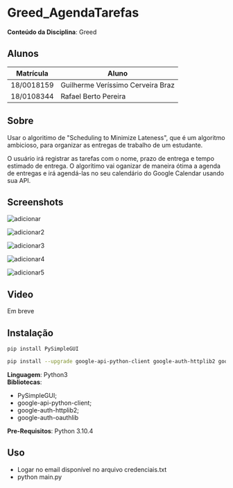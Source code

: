 # Greed_AgendaTarefas

**Conteúdo da Disciplina**: Greed<br>

## Alunos
|Matrícula | Aluno 
| -- | -- | 
| 18/0018159  |  Guilherme Veríssimo Cerveira Braz | 
| 18/0108344  |  Rafael Berto Pereira | 

## Sobre 
Usar o algoritimo de "Scheduling to Minimize Lateness", que é um algoritmo ambicioso, para organizar as entregas de trabalho de um estudante. 

O usuário irá registrar as tarefas com o nome, prazo de entrega e tempo estimado de entrega. O algorítimo vai oganizar de maneira ótima a agenda de entregas e irá agendá-las no seu calendário do Google Calendar usando sua API.



## Screenshots
![adicionar](screenshots/MenuPrincipal.png.png)

![adicionar2](screenshots/Adicionar.png.png)

![adicionar3](screenshots/Excluir.png.png)

![adicionar4](screenshots/Terminal.png.png)

![adicionar5](screenshots/calendario.png.png)

## Video
Em breve

## Instalação 
```sh
pip install PySimpleGUI 
```

```sh 
pip install --upgrade google-api-python-client google-auth-httplib2 google-auth-oauthlib 
```

**Linguagem**: Python3 <br>
**Bibliotecas**: 
- PySimpleGUI; 
- google-api-python-client;
- google-auth-httplib2;
- google-auth-oauthlib<br>

**Pre-Requisitos**: Python 3.10.4 <br>

## Uso 
* Logar no email disponível no arquivo credenciais.txt
* python main.py


